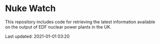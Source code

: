 # Nuke Watch

This repository includes code for retrieving the latest information available on the output of EDF nuclear power plants in the UK.

Last updated: 2021-01-01 03:20